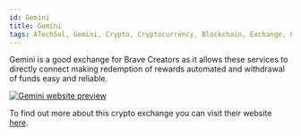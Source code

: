 ```yaml
---
id: Gemini
title: Gemini
tags: ATechSol, Gemini, Crypto, Cryptocurrency, Blockchain, Exchange, Brave, Creators
---
```


Gemini is a good exchange for Brave Creators as it allows these services to directly connect making redemption of rewards automated and withdrawal of funds easy and reliable.

[<img alt="Gemini website preview" src="/img/Gemini.png" />](https://www.gemini.com/)

To find out more about this crypto exchange you can visit their website [here](https://www.gemini.com/).
